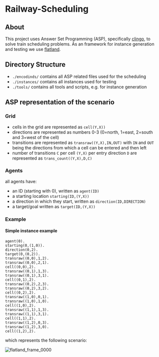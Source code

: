 # Railway-Scheduling

## About

This project uses Answer Set Programming (ASP), specifically [clingo](https://potassco.org/clingo/), to solve train scheduling problems. As an framework for instance generation and testing we use [flatland](https://flatland.aicrowd.com/intro.html).

## Directory Structure
- `./encodinds/` contains all ASP related files used for the scheduling
- `./instances/` contains all instances used for testing
- `./tools/` contains all tools and scripts, e.g. for instance generation

## ASP representation of the scenario
### Grid
- cells in the grid are represented as `cell(Y,X))`
- directions are represented as numbers 0-3 (0=north, 1=east, 2=south and 3=west of the cell)
- transitions are represented as `transraw((Y,X),IN,OUT)` with `IN` and `OUT` being the directions from which a cell can be entered and then left
- number of transitions `C` per cell `(Y,X)` per entry direction `D` are represented as `trans_count((Y,X),D,C)` 
### Agents
all agents have:
- an ID (starting with 0), written as `agent(ID)`
- a starting location `starting(ID,(Y,X))`
- a direction in which they start, written as `direction(ID,DIRECTION)`
- a target/goal written as `target(ID,(Y,X))`
### Example 
#### Simple instance example 
`agent(0).`\
`starting(0,(1,0)).`\
`direction(0,2).`\
`target(0,(0,2)).`\
`transraw((0,0),1,2).`\
`transraw((0,0),2,1).`\
`cell((0,0),2).`\
`transraw((0,1),1,3).`\
`transraw((0,1),3,1).`\
`cell((0,1),2).`\
`transraw((0,2),2,3).`\
`transraw((0,2),3,2).`\
`cell((0,2),2).`\
`transraw((1,0),0,1).`\
`transraw((1,0),1,0).`\
`cell((1,0),2).`\
`transraw((1,1),1,3).`\
`transraw((1,1),3,1).`\
`cell((1,1),2).`\
`transraw((1,2),0,3).`\
`transraw((1,2),3,0).`\
`cell((1,2),2).`

which represents the following scenario:

![flatland_frame_0000](https://github.com/tzschmidt/Railway-Scheduling/assets/59642899/016a17ec-dd42-433a-90e9-53aba14cd13b)


